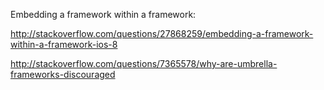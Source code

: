 Embedding a framework within a framework:

http://stackoverflow.com/questions/27868259/embedding-a-framework-within-a-framework-ios-8

http://stackoverflow.com/questions/7365578/why-are-umbrella-frameworks-discouraged
